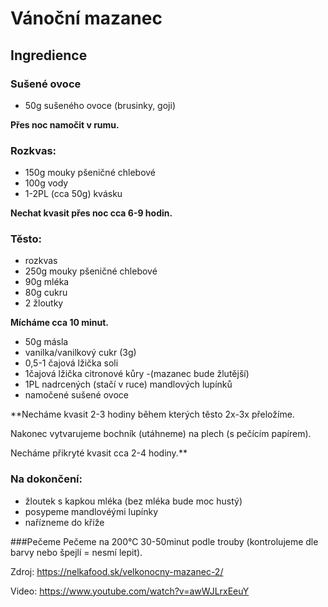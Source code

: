 # Vánoční mazanec
## Ingredience
### Sušené ovoce
- 50g sušeného ovoce (brusinky, goji)

**Přes noc namočit v rumu.**

### Rozkvas:
- 150g mouky pšeničné chlebové
- 100g vody
- 1-2PL (cca 50g) kvásku

**Nechat kvasit přes noc cca 6-9 hodin.**

### Těsto:
- rozkvas
- 250g mouky pšeničné chlebové
- 90g mléka
- 80g cukru
- 2 žloutky

**Mícháme cca 10 minut.**
- 50g másla
- vanilka/vanilkový cukr (3g)
- 0,5-1 čajová lžička soli
- 1čajová lžička citronové kůry -(mazanec bude žlutější)
- 1PL nadrcených (stačí v ruce) mandlových lupínků
- namočené sušené ovoce

**Necháme kvasit 2-3 hodiny během kterých těsto 2x-3x přeložíme.

Nakonec vytvarujeme bochník (utáhneme) na plech (s pečícím papírem).

Necháme přikryté kvasit cca 2-4 hodiny.**

### Na dokončení:
- žloutek s kapkou mléka (bez mléka bude moc hustý)
- posypeme mandlovéými lupínky
- nařízneme do kříže

###Pečeme
Pečeme na 200°C 30-50minut podle trouby (kontrolujeme dle barvy nebo špejlí = nesmí lepit).

Zdroj: https://nelkafood.sk/velkonocny-mazanec-2/

Video: https://www.youtube.com/watch?v=awWJLrxEeuY

